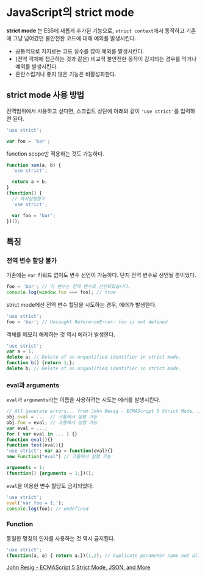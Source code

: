 # JavaScript의 strict mode

**strict mode** 는 ES5에 새롭게 추가된 기능으로, `strict context`에서 동작하고 기존에 그냥 넘어갔던 불안전한 코드에 대해 예외를 발생시킨다.

  * 공통적으로 저지르는 코드 실수를 잡아 예외를 발생시킨다.
  * (전역 객체에 접근하는 것과 같은) 비교적 불안전한 동작이 감지되는 경우를 막거나 예외를 발생시킨다.
  * 혼란스럽거나 좋지 않은 기능은 비활성화한다.

## strict mode 사용 방법
전역범위에서 사용하고 싶다면, 스크립트 상단에 아래와 같이 `'use strict'`를 입력하면 된다.

```JavaScript
'use strict';

var foo = 'bar';
```

function scope만 적용하는 것도 가능하다.
```JavaScript
function sum(a, b) {
  'use strict';

  return a + b;
}
(function() {
  // 즉시실행함수
  'use strict';

  var foo = 'bar';
})();
```

## 특징

### 전역 변수 할당 불가

기존에는 `var` 키워드 없이도 변수 선언이 가능하다. 단지 전역 변수로 선언될 뿐이었다.
```JavaScript
foo = 'bar'; // 이 변수는 전역 변수로 선언되었습니다.
console.log(window.foo === foo); // true
```

strict mode에선 전역 변수 할당을 시도하는 경우, 에러가 발생한다.
```javascript
'use strict';
foo = 'bar'; // Uncaught ReferenceError: foo is not defined
```

객체를 메모리 해제하는 것 역시 에러가 발생한다.
```JavaScript
'use strict';
var a = 1;
delete a; // Delete of an unqualified identifier in strict mode.
function b() {return 1;};
delete b; // Delete of an unqualified identifier in strict mode.
```

### eval과 arguments
`eval`과 `arguments`라는 이름을 사용하려는 시도는 에러를 발생시킨다.

```JavaScript
// All generate errors... from John Resig - ECMAScript 5 Strict Mode, JSON, and More
obj.eval = ...  // 크롬에서 실행 가능
obj.foo = eval; // 크롬에서 실행 가능
var eval = ...;
for ( var eval in ... ) {}
function eval(){}
function test(eval){}
'use strict'; var aa = function(eval){}
new Function("eval") // 크롬에서 실행 가능

arguments = 1;
(function() {arguments = 1;})();
```

`eval`을 이용한 변수 할당도 금지되었다.
```javascript
'use strict';
eval('var foo = 1;');
console.log(foo); // undefined
```

### Function

동일한 명칭의 인자를 사용하는 것 역시 금지된다.
```javascript
'use strict';
(function(a, a) { return a;})(1,2); // Duplicate parameter name not allowed in this context
```


[John Resig - ECMAScript 5 Strict Mode, JSON, and More](https://johnresig.com/blog/ecmascript-5-strict-mode-json-and-more/)
